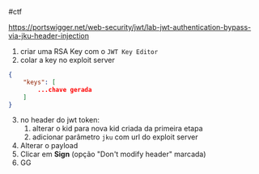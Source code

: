 #ctf

https://portswigger.net/web-security/jwt/lab-jwt-authentication-bypass-via-jku-header-injection

1. criar uma RSA Key com o `JWT Key Editor`
2. colar a key no exploit server
```json
{
	"keys": [
		...chave gerada
	]
}
```
3. no header do jwt token:
	1. alterar o kid para nova kid criada da primeira etapa
	2. adicionar parâmetro `jku` com url do exploit server
4. Alterar o payload
5. Clicar em **Sign** (opção "Don't modify header" marcada)
6. GG
